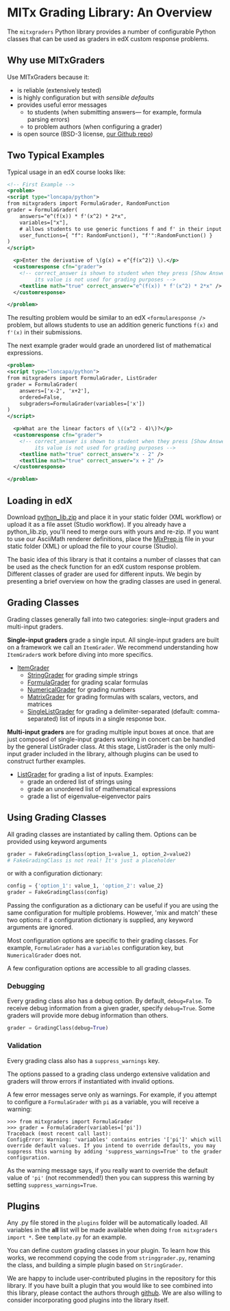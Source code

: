 # MITx Grading Library: An Overview

The `mitxgraders` Python library provides a number of configurable Python classes that can be used as graders in edX custom response problems.

## Why use MITxGraders

Use MITxGraders because it:

 - is reliable (extensively tested)
 - is highly configuration but with *sensible defaults*
 - provides useful error messages
      - to students (when submitting answers&mdash; for example, formula parsing errors)
      - to problem authors (when configuring a grader)
 - is open source (BSD-3 license, [our Github repo](https://github.com/mitodl/mitx-grading-library))

## Two Typical Examples

Typical usage in an edX course looks like:
```XML
<!-- First Example -->
<problem>
<script type="loncapa/python">
from mitxgraders import FormulaGrader, RandomFunction
grader = FormulaGrader(
    answers="e^(f(x)) * f'(x^2) * 2*x",
    variables=["x"],
    # allows students to use generic functions f and f' in their input
    user_functions={ "f": RandomFunction(), "f'":RandomFunction() }
)
</script>

  <p>Enter the derivative of \(g(x) = e^{f(x^2)} \).</p>
  <customresponse cfn="grader">
    <!-- correct_answer is shown to student when they press [Show Answer]
         its value is not used for grading purposes -->
    <textline math="true" correct_answer="e^(f(x)) * f'(x^2) * 2*x" />
  </customresponse>

</problem>
```
The resulting problem would be similar to an edX `<formularesponse />` problem, but allows students to use an addition generic functions `f(x)` and `f'(x)` in their submissions.

The next example grader would grade an unordered list of mathematical expressions.

```XML
<problem>
<script type="loncapa/python">
from mitxgraders import FormulaGrader, ListGrader
grader = FormulaGrader(
    answers=['x-2', 'x+2'],
    ordered=False,
    subgraders=FormulaGrader(variables=['x'])
)
</script>

  <p>What are the linear factors of \((x^2 - 4)\)?</p>
  <customresponse cfn="grader">
    <!-- correct_answer is shown to student when they press [Show Answer]
         its value is not used for grading purposes -->
    <textline math="true" correct_answer="x - 2" />
    <textline math="true" correct_answer="x + 2" />
  </customresponse>

</problem>
```

## Loading in edX
Download [python_lib.zip](python_lib.zip) and place it in your static folder (XML workflow) or upload it as a file asset (Studio workflow). If you already have a python_lib.zip, you'll need to merge ours with yours and re-zip. If you want to use our AsciiMath renderer definitions, place the [MjxPrep.js](MjxPrep.js) file in your static folder (XML) or upload the file to your course (Studio).

The basic idea of this library is that it contains a number of classes that can be used as the check function for an edX custom response problem. Different classes of grader are used for different inputs. We begin by presenting a brief overview on how the grading classes are used in general.

## Grading Classes

Grading classes generally fall into two categories: single-input graders and multi-input graders.

**Single-input graders** grade a single input. All single-input graders are built on a framework we call an `ItemGrader`. We recommend understanding how `ItemGrader`s work before diving into more specifics.

- [ItemGrader](item_grader.md)
    - [StringGrader](string_grader.md) for grading simple strings
    - [FormulaGrader](grading_math/formula_grader.md) for grading scalar formulas
    - [NumericalGrader](grading_math/numerical_grader.md) for grading numbers
    - [MatrixGrader](grading_math/matrix_grader/matrix_grader.md) for grading formulas with scalars, vectors, and matrices
    - [SingleListGrader](grading_lists/single_list_grader.md) for grading a delimiter-separated (default: comma-separated) list of inputs in a single response box.

**Multi-input graders** are for grading multiple input boxes at once. that are just composed of single-input graders working in concert can be handled by the general ListGrader class. At this stage, ListGrader is the only multi-input grader included in the library, although plugins can be used to construct further examples.

- [ListGrader](grading_lists/list_grader.md) for grading a list of inputs. Examples:
    - grade an ordered list of strings using
    - grade an unordered list of mathematical expressions
    - grade a list of eigenvalue-eigenvector pairs

## Using Grading Classes

All grading classes are instantiated by calling them. Options can be provided using keyword arguments

```python
grader = FakeGradingClass(option_1=value_1, option_2=value2)
# FakeGradingClass is not real! It's just a placeholder
```
or with a configuration dictionary:
```python
config = {'option_1': value_1, 'option_2': value_2}
grader = FakeGradingClass(config)
```
Passing the configuration as a dictionary can be useful if you are using the same configuration for multiple problems. However, 'mix and match' these two options: if a configuration dictionary is supplied, any keyword arguments are ignored.

Most configuration options are specific to their grading classes. For example, `FormulaGrader` has a `variables` configuration key, but `NumericalGrader` does not.

A few configuration options are accessible to all grading classes.

### Debugging

Every grading class also has a debug option. By default, `debug=False`. To receive debug information from a given grader, specify `debug=True`. Some graders will provide more debug information than others.

```python
grader = GradingClass(debug=True)
```

### Validation

Every grading class also has a `suppress_warnings` key.

The options passed to a grading class undergo extensive validation and graders will throw errors if instantiated with invalid options.

A few error messages serve only as warnings. For example, if you attempt to configure a `FormulaGrader` with `pi` as a variable, you will receive a warning:

```pycon
>>> from mitxgraders import FormulaGrader
>>> grader = FormulaGrader(variables=['pi'])
Traceback (most recent call last):
ConfigError: Warning: 'variables' contains entries '['pi']' which will override default values. If you intend to override defaults, you may suppress this warning by adding 'suppress_warnings=True' to the grader configuration.
```

As the warning message says, if you really want to override the default value of `'pi'` (not recommended!) then you can suppress this warning by setting `suppress_warnings=True`.


## Plugins

Any .py file stored in the `plugins` folder will be automatically loaded. All variables in the __all__ list will be made available when doing `from mitxgraders import *`. See `template.py` for an example.

You can define custom grading classes in your plugin. To learn how this works, we recommend copying the code from `stringgrader.py`, renaming the class, and building a simple plugin based on `StringGrader`.

We are happy to include user-contributed plugins in the repository for this library. If you have built a plugin that you would like to see combined into this library, please contact the authors through [github](https://github.com/mitodl/mitx-grading-library). We are also willing to consider incorporating good plugins into the library itself.
